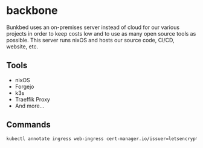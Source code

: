 # backbone

Bunkbed uses an on-premises server instead of cloud for our various projects in order to keep costs low and to use as many open source tools as possible. This server runs nixOS and hosts our source code, CI/CD, website, etc.

## Tools

- nixOS
- Forgejo
- k3s
- Traeffik Proxy
- And more...

## Commands

```bash
kubectl annotate ingress web-ingress cert-manager.io/issuer=letsencrypt-production --overwrite
```

